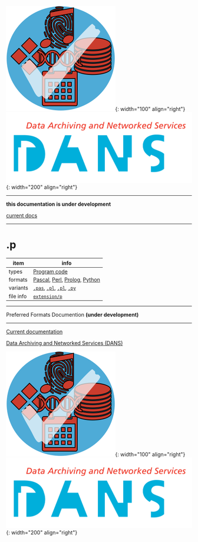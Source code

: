 ![img](../images/formats.png){: width="100" align="right"}
![img](../images/DANS.png){: width="200" align="right"}

---

**this documentation is under development**

[current docs]({{preferredFormats}})

---



# .p

item | info
--- | ---
types | [Program code](../dataTypes/programCode.md)
formats | [Pascal](../fileFormats/pascal.md), [Perl](../fileFormats/perl.md), [Prolog](../fileFormats/prolog.md), [Python](../fileFormats/python.md)
variants | [`.pas`](../extensions/pas.md), [`.pl`](../extensions/pl.md), [`.pl`](../extensions/pl.md), [`.py`](../extensions/py.md)
file info | [`extension/p`]({{fileinfo}}/p)




---

Preferred Formats Documention **(under development)**

---

[Current documentation]({{preferredFormats}})

[Data Archiving and Networked Services (DANS)]({{dans}})

![img](../images/formats.png){: width="100" align="right"}
![img](../images/DANS.png){: width="200" align="right"}
